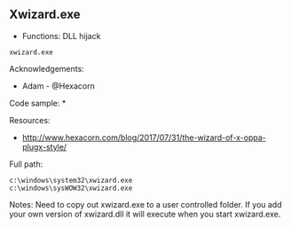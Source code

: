 ## Xwizard.exe

* Functions: DLL hijack

```
xwizard.exe
```

Acknowledgements:
* Adam - @Hexacorn

Code sample:
* 

Resources:
* http://www.hexacorn.com/blog/2017/07/31/the-wizard-of-x-oppa-plugx-style/

Full path:
```
c:\windows\system32\xwizard.exe
c:\windows\sysWOW32\xwizard.exe
```

Notes:
Need to copy out xwizard.exe to a user controlled folder. 
If you add your own version of xwizard.dll it will execute when you start xwizard.exe.



 
